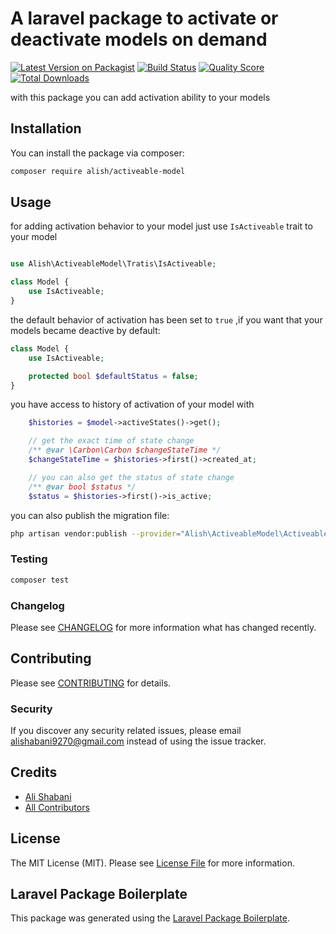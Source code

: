 # A laravel package to activate or deactivate models on demand

[![Latest Version on Packagist](https://img.shields.io/packagist/v/alish/activeable-model.svg?style=flat-square)](https://packagist.org/packages/alish/activeable-model)
[![Build Status](https://img.shields.io/travis/alish/activeable-model/master.svg?style=flat-square)](https://travis-ci.org/bdp-raymon/activeable-model)
[![Quality Score](https://img.shields.io/scrutinizer/g/alish/activeable-model.svg?style=flat-square)](https://scrutinizer-ci.com/g/bdp-raymon/activeable-model)
[![Total Downloads](https://img.shields.io/packagist/dt/alish/activeable-model.svg?style=flat-square)](https://packagist.org/packages/alish/activeable-model)

with this package you can add activation ability to your models
## Installation

You can install the package via composer:

```bash
composer require alish/activeable-model
```

## Usage

for adding activation behavior to your model just use `IsActiveable` trait to your model
``` php

use Alish\ActiveableModel\Tratis\IsActiveable;

class Model {
    use IsActiveable;
}

```

the default behavior of activation has been set to `true` ,if you want that your models became deactive by default:
```php
class Model {
    use IsActiveable;

    protected bool $defaultStatus = false;
}
```

you have access to history of activation of your model with 
```php
    $histories = $model->activeStates()->get();

    // get the exact time of state change
    /** @var \Carbon\Carbon $changeStateTime */
    $changeStateTime = $histories->first()->created_at;

    // you can also get the status of state change
    /** @var bool $status */
    $status = $histories->first()->is_active;
```

you can also publish the migration file:
```bash
php artisan vendor:publish --provider="Alish\ActiveableModel\ActiveableModelServiceProvider" --tag=migrations
```

### Testing

``` bash
composer test
```

### Changelog

Please see [CHANGELOG](CHANGELOG.md) for more information what has changed recently.

## Contributing

Please see [CONTRIBUTING](CONTRIBUTING.md) for details.

### Security

If you discover any security related issues, please email alishabani9270@gmail.com instead of using the issue tracker.

## Credits

- [Ali Shabani](https://github.com/alish)
- [All Contributors](../../contributors)

## License

The MIT License (MIT). Please see [License File](LICENSE.md) for more information.

## Laravel Package Boilerplate

This package was generated using the [Laravel Package Boilerplate](https://laravelpackageboilerplate.com).
